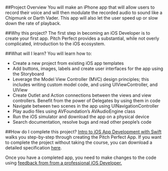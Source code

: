 ##Project Overview
You will make an iPhone app that will allow users to record their voice and will then modulate the recorded audio to sound like a Chipmunk or Darth Vader. This app will also let the user speed up or slow down the rate of playback.

##Why this project?
The first step in becoming an iOS Developer is to create your first app. Pitch Perfect provides a substantial, while not overly complicated, introduction to the iOS ecosystem.

##What will I learn?
You will learn how to:

* Create a new project from existing iOS app templates
* Add buttons, images, labels and create user interfaces for the app using the Storyboard
* Leverage the Model View Controller (MVC) design principles; this includes writing custom model code, and using UIViewController, and UIView
* Create Outlet and Action connections between the views and view controllers. 
Benefit from the power of Delegates by using them in code
* Navigate between two scenes in the app using UINavigationController
* Play audio files using AVFoundation’s AVAudioEngine class
* Run the iOS simulator and download the app on a physical device 
* Search documentation, resolve bugs and read other people’s code

##How do I complete this project?
<a href="https://www.udacity.com/course/ud585-nd" target="_blank">Intro to iOS App Development with Swift</a> walks you step-by-step through creating the Pitch Perfect App. If you want to complete the project without taking the course, you can download a detailed specification <a href="https://drive.google.com/open?id=0B_wLvkeCYfm7OXIwN0RRYjM1Qjg&authuser=0" target="_blank">here</a>.

Once you have a completed app, you need to make changes to the code using <a href="https://docs.google.com/document/d/1uotwFB5A3qmQL4-NTNuI4UT_UqqPrsZ17wZMY6XhlB0/pub" target="_blank">feedback from from a professional iOS Developer.</a>
